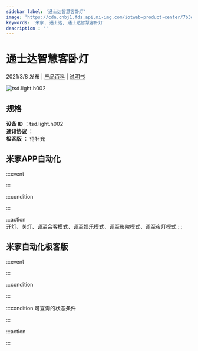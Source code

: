 ```yaml
---
sidebar_label: '通士达智慧客卧灯'
image: 'https://cdn.cnbj1.fds.api.mi-img.com/iotweb-product-center/7b3d70222d78382bae43be45477116f6_产品拟物图.png?GalaxyAccessKeyId=AKVGLQWBOVIRQ3XLEW&Expires=9223372036854775807&Signature=tHSmVnesK5LETCy+FG/nH0Oxd/c='
keywords: '米家, 通士达, 通士达智慧客卧灯'
description : ''
---
```

# 通士达智慧客卧灯

2021/3/8 发布 | [产品百科](https://home.mi.com/webapp/content/baike/product/index.html?model=tsd.light.h002/) | [说明书](https://home.mi.com/views/introduction.html?model=tsd.light.h002&region=cn)

![tsd.light.h002](https://cdn.cnbj1.fds.api.mi-img.com/iotweb-product-center/7b3d70222d78382bae43be45477116f6_产品拟物图.png?GalaxyAccessKeyId=AKVGLQWBOVIRQ3XLEW&Expires=9223372036854775807&Signature=tHSmVnesK5LETCy+FG/nH0Oxd/c=)

## 规格  
> 
**设备 ID** ：tsd.light.h002  
**通讯协议** ：  
**极客版**  ： 待补充 


## 米家APP自动化  

:::event  

:::

:::condition  

:::

:::action   
开灯、关灯、调至会客模式、调至娱乐模式、调至影院模式、调至夜灯模式
:::

## 米家自动化极客版  

:::event  

:::

:::condition  

:::

:::condition 可查询的状态条件  

:::

:::action  

:::

        

